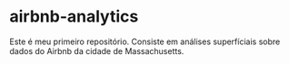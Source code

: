 # airbnb-analytics
Este é meu primeiro repositório. Consiste em análises superfíciais sobre dados do Airbnb da cidade de Massachusetts.
